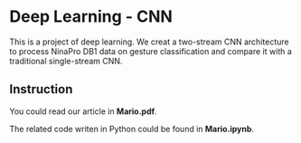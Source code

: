 # Deep Learning - CNN
This is a project of deep learning. We creat a two-stream CNN architecture to process NinaPro DB1 data on gesture classification and compare it with a traditional single-stream CNN. 
## Instruction
You could read our article in **Mario.pdf**.

The related code writen in Python could be found in **Mario.ipynb**.
